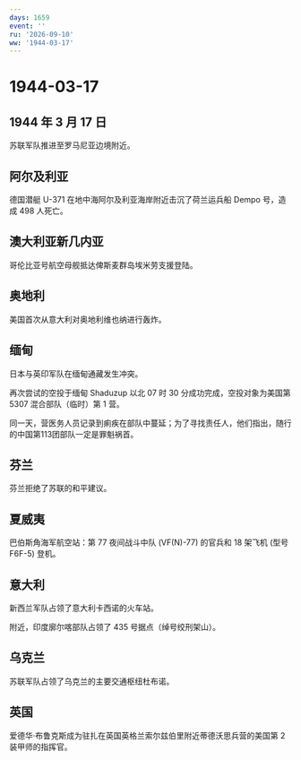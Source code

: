 ```yaml
---
days: 1659
event: ''
ru: '2026-09-10'
ww: '1944-03-17'
---
```


# 1944-03-17

## 1944 年 3 月 17 日

苏联军队推进至罗马尼亚边境附近。

## 阿尔及利亚

德国潜艇 U-371 在地中海阿尔及利亚海岸附近击沉了荷兰运兵船 Dempo 号，造成
498 人死亡。

## 澳大利亚新几内亚

哥伦比亚号航空母舰抵达俾斯麦群岛埃米劳支援登陆。

## 奥地利

美国首次从意大利对奥地利维也纳进行轰炸。

## 缅甸

日本与英印军队在缅甸通藏发生冲突。

再次尝试的空投于缅甸 Shaduzup 以北 07 时 30 分成功完成，空投对象为美国第
5307 混合部队（临时）第 1 营。

同一天，营医务人员记录到痢疾在部队中蔓延；为了寻找责任人，他们指出，随行的中国第113团部队一定是罪魁祸首。

## 芬兰

芬兰拒绝了苏联的和平建议。

## 夏威夷

巴伯斯角海军航空站：第 77 夜间战斗中队 (VF(N)-77) 的官兵和 18 架飞机
(型号 F6F-5) 登机。

## 意大利

新西兰军队占领了意大利卡西诺的火车站。

附近，印度廓尔喀部队占领了 435 号据点（绰号绞刑架山）。

## 乌克兰

苏联军队占领了乌克兰的主要交通枢纽杜布诺。

## 英国

爱德华·布鲁克斯成为驻扎在英国英格兰索尔兹伯里附近蒂德沃思兵营的美国第 2
装甲师的指挥官。